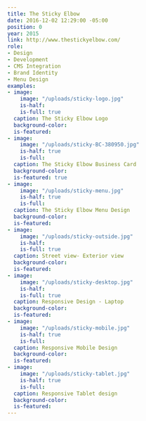 ```yaml
---
title: The Sticky Elbow
date: 2016-12-02 12:29:00 -05:00
position: 0
year: 2015
link: http://www.thestickyelbow.com/
role:
- Design
- Development
- CMS Integration
- Brand Identity
- Menu Design
examples:
- image:
    image: "/uploads/sticky-logo.jpg"
    is-half: 
    is-full: true
  caption: The Sticky Elbow Logo
  background-color: 
  is-featured: 
- image:
    image: "/uploads/sticky-BC-380950.jpg"
    is-half: true
    is-full: 
  caption: The Sticky Elbow Business Card
  background-color: 
  is-featured: true
- image:
    image: "/uploads/sticky-menu.jpg"
    is-half: true
    is-full: 
  caption: The Sticky Elbow Menu Design
  background-color: 
  is-featured: 
- image:
    image: "/uploads/sticky-outside.jpg"
    is-half: 
    is-full: true
  caption: Street view- Exterior view
  background-color: 
  is-featured: 
- image:
    image: "/uploads/sticky-desktop.jpg"
    is-half: 
    is-full: true
  caption: Responsive Design - Laptop
  background-color: 
  is-featured: 
- image:
    image: "/uploads/sticky-mobile.jpg"
    is-half: true
    is-full: 
  caption: Responsive Mobile Design
  background-color: 
  is-featured: 
- image:
    image: "/uploads/sticky-tablet.jpg"
    is-half: true
    is-full: 
  caption: Responsive Tablet design
  background-color: 
  is-featured: 
---
```


